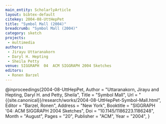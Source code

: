 ```yaml
---
main_entity: ScholarlyArticle
layout: bibtex-default
citekey: 2004-08-UttHepPet
title: "Symbol Mall (2004)"
breadcrumb: "Symbol Mall (2004)"
category: sketch
projects:
 - multimedia
authors:
 - Jirayu Uttaranakorn
 - Daryl H. Hepting
 - Sheila Petty
venue: SIGGRAPH  04  ACM SIGGRAPH 2004 Sketches
editors:
 - Ronen Barzel
---
```

@inproceedings{2004-08-UttHepPet,
	Author =  "Uttaranakorn, Jirayu and Hepting, Daryl H. and Petty, Sheila",
	Title =  "Symbol Mall",
	Url = \"{{site.canonical}}/research/works/2004-08-UttHepPet-Symbol-Mall.html\",
	Editor =  "Barzel, Ronen",
	Address =  "New York",
	Booktitle =  "SIGGRAPH '04: ACM SIGGRAPH 2004 Sketches",
	Doi =  "10.1145/1186223.1186248",
	Month =  "August",
	Pages =  "20",
	Publisher =  "ACM",
	Year =  "2004",
}
